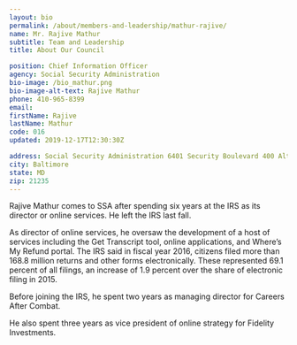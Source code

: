 ```yaml
---
layout: bio
permalink: /about/members-and-leadership/mathur-rajive/
name: Mr. Rajive Mathur
subtitle: Team and Leadership
title: About Our Council

position: Chief Information Officer
agency: Social Security Administration
bio-image: /bio_mathur.png
bio-image-alt-text: Rajive Mathur
phone: 410-965-8399
email:
firstName: Rajive
lastName: Mathur
code: 016
updated: 2019-12-17T12:30:30Z

address: Social Security Administration 6401 Security Boulevard 400 Altmeyer Building
city: Baltimore
state: MD
zip: 21235
---
```

Rajive Mathur comes to SSA after spending six years at the IRS as its director or online services. He left the IRS last fall.

As director of online services, he oversaw the development of a host of services including the Get Transcript tool, online applications, and Where’s My Refund portal. The IRS said in fiscal year 2016, citizens filed more than 168.8 million returns and other forms electronically. These represented 69.1 percent of all filings, an increase of 1.9 percent over the share of electronic filing in 2015.

Before joining the IRS, he spent two years as managing director for Careers After Combat.

He also spent three years as vice president of online strategy for Fidelity Investments.

